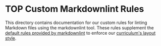 # TOP Custom Markdownlint Rules

This directory contains documentation for our custom rules for linting Markdown files using the markdownlint tool. These rules supplement the [default rules provided by markdownlint](https://github.com/DavidAnson/markdownlint/blob/main/doc/Rules.md) to enforce our [curriculum's layout style](https://github.com/TheOdinProject/curriculum/blob/main/LAYOUT_STYLE_GUIDE.md).
